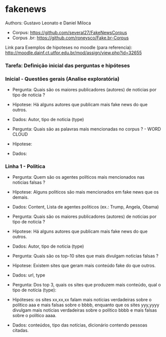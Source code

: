 # fakenews 

Authors: Gustavo Leonato e Daniel Miloca
* Corpus: https://github.com/several27/FakeNewsCorpus
* Corpus .br: https://github.com/roneysco/Fake.br-Corpus

Link para Exemplos de hipoteses no moodle (para referencia): http://moodle.dainf.ct.utfpr.edu.br/mod/assign/view.php?id=32655

### Tarefa: Definição inicial das perguntas e hipóteses

### Inicial - Questões gerais (Analise exploratória)

* Pergunta: Quais são os maiores publicadores (autores) de noticias por tipo de noticia ?
* Hipotese: Há alguns autores que publicam mais fake news do que outros.
* Dados: Autor, tipo de noticia (type)

* Pergunta: Quais são as palavras mais mencionadas no corpus ? - WORD CLOUD
* Hipotese:
* Dados:

### Linha 1 - Politica

* Pergunta: Quem são os agentes políticos mais mencionados nas noticias falsas ?
* Hipotese: Alguns políticos são mais mencionados em fake news que os demais.
* Dados: Content, Lista de agentes politicos (ex.: Trump, Angela, Obama)


* Pergunta: Quais são os maiores publicadores (autores) de noticias por tipo de noticia ?
* Hipotese: Há alguns autores que publicam mais fake news do que outros.
* Dados: Autor, tipo de noticia (type)


* Pergunta: Quais são os top-10 sites que mais divulgam noticias falsas ?
* Hipotese: Existem sites que geram mais conteúdo fake do que outros.
* Dados: url, type


* Pergunta: Dos top 3, quais os sites que produzem mais conteúdo, qual o tipo de notícia (type):
* Hipóteses: os sites xx,xx,xx falam mais notícias verdadeiras sobre o político aaa e mais falsas sobre o bbbb, enquanto que os sites yyy,yyyy divulgam mais notícias verdadeiras sobre o político bbbb e mais falsas sobre o político aaaa.
* Dados: conteúdos, tipo das notícias, dicionário contendo pessoas citadas.
